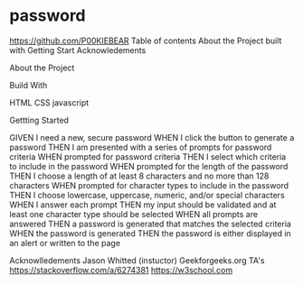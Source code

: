 # password
https://github.com/P00KIEBEAR
Table of contents
About the Project
built with
Getting Start
Acknowledements

About the Project



Build With

HTML
CSS
javascript


Gettting Started

GIVEN I need a new, secure password
WHEN I click the button to generate a password
THEN I am presented with a series of prompts for password criteria
WHEN prompted for password criteria
THEN I select which criteria to include in the password
WHEN prompted for the length of the password
THEN I choose a length of at least 8 characters and no more than 128 characters
WHEN prompted for character types to include in the password
THEN I choose lowercase, uppercase, numeric, and/or special characters
WHEN I answer each prompt
THEN my input should be validated and at least one character type should be selected
WHEN all prompts are answered
THEN a password is generated that matches the selected criteria
WHEN the password is generated
THEN the password is either displayed in an alert or written to the page




Acknowlledements
Jason Whitted (instuctor)
Geekforgeeks.org
TA's
https://stackoverflow.com/a/6274381
https://w3school.com
